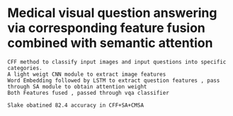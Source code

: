 # Medical  visual  question  answering  via  corresponding  feature  fusion  combined with semantic attention

    CFF method to classify input images and input questions into specific categories. 
    A light weigt CNN module to extract image features
    Word Embedding followed by LSTM to extract question features , pass through SA module to obtain attention weight
    Both Features fused , passed through vqa classifier

    Slake obatined 82.4 accuracy in CFF+SA+CMSA